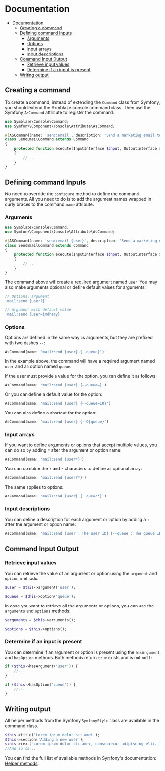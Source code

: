 # Documentation

- [Documentation](#documentation)
    - [Creating a command](#creating-a-command)
    - [Defining command Inputs](#defining-command-inputs)
        - [Arguments](#arguments)
        - [Options](#options)
        - [Input arrays](#input-arrays)
        - [Input descriptions](#input-descriptions)
    - [Command Input Output](#command-input-output)
        - [Retrieve input values](#retrieve-input-values)
        - [Determine if an input is present](#determine-if-an-input-is-present)
    - [Writing output](#writing-output)

## Creating a command

To create a command, instead of extending the `Command` class from Symfony, you should extend the Symblaze console
command class. Then use the Symfony `AsCommand` attribute to register the command.

```php
use Symblaze\Console\Command;
use Symfony\Component\Console\Attribute\AsCommand;

#[ASCommand(name: 'send:email', description: 'Send a marketing email to a user')]
class SendEmailCommand extends Command
{   
    protected function execute(InputInterface $input, OutputInterface $output): int
    {
        //...
    }
}
```

## Defining command Inputs

No need to override the `configure` method to define the command arguments. All you need to do is to add the
argument names wrapped in curly braces to the command `name` attribute.

### Arguments

```php
use Symblaze\Console\Command;
use Symfony\Component\Console\Attribute\AsCommand;

#[ASCommand(name: 'send:email {user}', description: 'Send a marketing email to a user')]
class SendEmailCommand extends Command
{   
    protected function execute(InputInterface $input, OutputInterface $output): int
    {
        //...
    }
}
```

The command above will create a required argument named `user`. You may also make arguments optional or define default
values for arguments:

```php
// Optional argument
'mail:send {user?}'

// Argument with default value
'mail:send {user=imdhemy}'
```

### Options

Options are defined in the same way as arguments, but they are prefixed with two dashes `--`:

```php
AsCommand(name: 'mail:send {user} {--queue}')
```

In the example above, the command will have a required argument named `user` and an option named `queue`.

If the user must provide a value for the option, you can define it as follows:

```php
AsCommand(name: 'mail:send {user} {--queue=}')
```

Or you can define a default value for the option:

```php
AsCommand(name: 'mail:send {user} {--queue=10}')
```

You can also define a shortcut for the option:

```php
AsCommand(name: 'mail:send {user} {--Q|queue}')
```

### Input arrays

If you want to define arguments or options that accept multiple values, you can do so by adding `*` after the argument
or option name:

```php
AsCommand(name: 'mail:send {user*}')
```

You can combine the `?` and `*` characters to define an optional array:

```php
AsCommand(name: 'mail:send {user?*}')
```

The same applies to options:

```php
AsCommand(name: 'mail:send {user} {--queue*}')
```

### Input descriptions

You can define a description for each argument or option by adding a `:` after the argument or option name:

```php
AsCommand(name: 'mail:send {user : The user ID} {--queue : The queue ID}')
```

## Command Input Output

### Retrieve input values

You can retrieve the value of an argument or option using the `argument` and `option` methods:

```php
$user = $this->argument('user');

$queue = $this->option('queue');
```

In case you want to retrieve all the arguments or options, you can use the `arguments` and `options` methods:

```php
$arguments = $this->arguments();

$options = $this->options();
```

### Determine if an input is present

You can determine if an argument or option is present using the `hasArgument` and `hasOption` methods. Both
methods return `true` exists and is not `null`:

```php
if ($this->hasArgument('user')) {
    //...
}

if ($this->hasOption('queue')) {
    //...
}
```

## Writing output

All helper methods from the Symfony `SymfonyStyle` class are available in the command class.

```php
$this->title('Lorem ipsum dolor sit amet');
$this->section('Adding a new user');
$this->text('Lorem ipsum dolor sit amet, consectetur adipiscing elit.');
//And so on...
```

You can find the full list of available methods in Symfony's
documentation: [Helper methods](https://symfony.com/doc/current/console/style.html#helper-methods).
